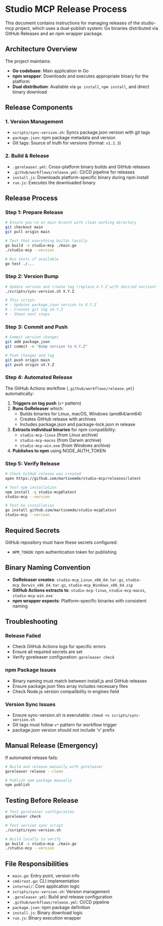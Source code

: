 # Studio MCP Release Process

This document contains instructions for managing releases of the studio-mcp project, which uses a dual-publish system: Go binaries distributed via GitHub Releases and an npm wrapper package.

## Architecture Overview

The project maintains:
- **Go codebase**: Main application in Go
- **npm wrapper**: Downloads and executes appropriate binary for the platform
- **Dual distribution**: Available via `go install`, `npm install`, and direct binary download

## Release Components

### 1. Version Management
- `scripts/sync-version.sh`: Syncs package.json version with git tags
- `package.json`: npm package metadata and version
- Git tags: Source of truth for versions (format: `v1.2.3`)

### 2. Build & Release
- `.goreleaser.yml`: Cross-platform binary builds and GitHub releases
- `.github/workflows/release.yml`: CI/CD pipeline for releases
- `install.js`: Downloads platform-specific binary during npm install
- `run.js`: Executes the downloaded binary

## Release Process

### Step 1: Prepare Release
```bash
# Ensure you're on main branch with clean working directory
git checkout main
git pull origin main

# Test that everything builds locally
go build -o studio-mcp ./main.go
./studio-mcp --version

# Run tests if available
go test ./...
```

### Step 2: Version Bump
```bash
# Update version and create tag (replace X.Y.Z with desired version)
./scripts/sync-version.sh X.Y.Z

# This script:
# - Updates package.json version to X.Y.Z
# - Creates git tag vX.Y.Z
# - Shows next steps
```

### Step 3: Commit and Push
```bash
# Commit version changes
git add package.json
git commit -m "Bump version to X.Y.Z"

# Push changes and tag
git push origin main
git push origin vX.Y.Z
```

### Step 4: Automated Release
The GitHub Actions workflow (`.github/workflows/release.yml`) automatically:

1. **Triggers on tag push** (`v*` pattern)
2. **Runs GoReleaser** which:
   - Builds binaries for Linux, macOS, Windows (amd64/arm64)
   - Creates GitHub release with archives
   - Includes package.json and package-lock.json in release
3. **Extracts individual binaries** for npm compatibility:
   - `studio-mcp-linux` (from Linux archive)
   - `studio-mcp-macos` (from Darwin archive)
   - `studio-mcp-win.exe` (from Windows archive)
4. **Publishes to npm** using NODE_AUTH_TOKEN

### Step 5: Verify Release
```bash
# Check GitHub release was created
open https://github.com/martinemde/studio-mcp/releases/latest

# Test npm installation
npm install -g studio-mcp@latest
studio-mcp --version

# Test Go installation
go install github.com/martinemde/studio-mcp@latest
studio-mcp --version
```

## Required Secrets

GitHub repository must have these secrets configured:
- `NPM_TOKEN`: npm authentication token for publishing

## Binary Naming Convention

- **GoReleaser creates**: `studio-mcp_Linux_x86_64.tar.gz`, `studio-mcp_Darwin_x86_64.tar.gz`, `studio-mcp_Windows_x86_64.zip`
- **GitHub Actions extracts to**: `studio-mcp-linux`, `studio-mcp-macos`, `studio-mcp-win.exe`
- **npm wrapper expects**: Platform-specific binaries with consistent naming

## Troubleshooting

### Release Failed
- Check GitHub Actions logs for specific errors
- Ensure all required secrets are set
- Verify goreleaser configuration: `goreleaser check`

### npm Package Issues
- Binary naming must match between install.js and GitHub releases
- Ensure package.json files array includes necessary files
- Check Node.js version compatibility in engines field

### Version Sync Issues
- Ensure sync-version.sh is executable: `chmod +x scripts/sync-version.sh`
- Git tags must follow `v*` pattern for workflow trigger
- package.json version should not include 'v' prefix

## Manual Release (Emergency)

If automated release fails:

```bash
# Build and release manually with goreleaser
goreleaser release --clean

# Publish npm package manually
npm publish
```

## Testing Before Release

```bash
# Test goreleaser configuration
goreleaser check

# Test version sync script
./scripts/sync-version.sh

# Build locally to verify
go build -o studio-mcp ./main.go
./studio-mcp --version
```

## File Responsibilities

- `main.go`: Entry point, version info
- `cmd/root.go`: CLI implementation
- `internal/`: Core application logic
- `scripts/sync-version.sh`: Version management
- `.goreleaser.yml`: Build and release configuration
- `.github/workflows/release.yml`: CI/CD pipeline
- `package.json`: npm package definition
- `install.js`: Binary download logic
- `run.js`: Binary execution wrapper

